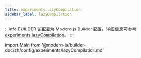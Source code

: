 ```yaml
---
title: experiments.lazyCompilation
sidebar_label: lazyCompilation
---
```


:::info BUILDER
该配置为 Modern.js Builder 配置，详细信息可参考 [experiments.lazyCompilation](https://modernjs.dev/builder/zh/api/config-experiments.html#experiments-lazycompilation)。
:::

import Main from '@modern-js/builder-doc/zh/config/experiments/lazyCompilation.md'

<Main />

